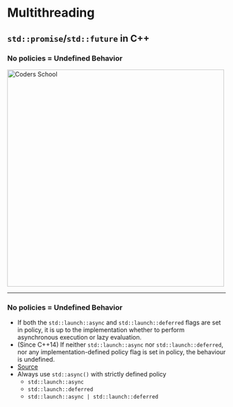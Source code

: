 <!-- .slide: data-background="#111111" -->

# Multithreading

## `std::promise`/`std::future` in C++

### No policies = Undefined Behavior

<a href="https://coders.school">
    <img width="500" data-src="../coders_school_logo.png" alt="Coders School" class="plain">
</a>

___

### No policies = Undefined Behavior

* <!-- .element: class="fragment fade-in" --> If both the <code>std::launch::async</code> and <code>std::launch::deferred</code> flags are set in policy, it is up to the implementation whether to perform asynchronous execution or lazy evaluation.
* <!-- .element: class="fragment fade-in" --> (Since C++14) If neither <code>std::launch::async</code> nor <code>std::launch::deferred</code>, nor any implementation-defined policy flag is set in policy, <span>the behaviour is undefined</span>.
* <!-- .element: class="fragment fade-in" --> <a href="https://en.cppreference.com/w/cpp/thread/async">Source</a>
* <!-- .element: class="fragment fade-in" --> Always use <code>std::async()</code> with strictly defined policy
  * <!-- .element: class="fragment fade-in" --> <code>std::launch::async</code>
  * <!-- .element: class="fragment fade-in" --> <code>std::launch::deferred</code>
  * <!-- .element: class="fragment fade-in" --> <code>std::launch::async | std::launch::deferred</code>